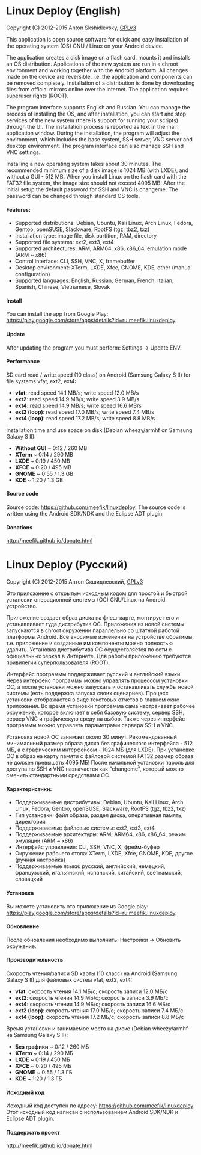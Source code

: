 Linux Deploy (English)
=====================

Copyright (C) 2012-2015  Anton Skshidlevsky, [GPLv3](http://opensource.org/licenses/gpl-3.0.html)

This application is open source software for quick and easy installation of the operating system (OS) GNU / Linux on your Android device.

The application creates a disk image on a flash card, mounts it and installs an OS distribution. Applications of the new system are run in a chroot environment and working together with the Android platform. All changes made on the device are reversible, i.e. the application and components can be removed completely. Installation of a distribution is done by downloading files from official mirrors online over the internet. The application requires superuser rights (ROOT).

The program interface supports English and Russian. You can manage the process of installing the OS, and after installation, you can start and stop services of the new system (there is support for running your scripts) through the UI. The installation process is reported as text in the main application window. During the installation, the program will adjust the environment, which includes the base system, SSH server, VNC server and desktop environment. The program interface can also manage SSH and VNC settings.

Installing a new operating system takes about 30 minutes. The recommended minimum size of a disk image is 1024 MB (with LXDE), and without a GUI - 512 MB. When you install Linux on the flash card with the FAT32 file system, the image size should not exceed 4095 MB! After the initial setup the default password for SSH and VNC is changeme. The password can be changed through standard OS tools.

#### Features: ####
* Supported distributions: Debian, Ubuntu, Kali Linux, Arch Linux, Fedora, Gentoo, openSUSE, Slackware, RootFS (tgz, tbz2, txz)
* Installation type: image file, disk partition, RAM, directory
* Supported file systems: ext2, ext3, ext4
* Supported architectures: ARM, ARM64, x86, x86_64, emulation mode (ARM ~ x86)
* Control interface: CLI, SSH, VNC, X, framebuffer
* Desktop environment: XTerm, LXDE, Xfce, GNOME, KDE, other (manual configuration)
* Supported languages: English, Russian, German, French, Italian, Spanish, Chinese, Vietnamese, Slovak

#### Install ####
You can install the app from Google Play: <https://play.google.com/store/apps/details?id=ru.meefik.linuxdeploy>.

#### Update ####
After updating the program you must perform: Settings -> Update ENV.

#### Performance ####
SD card read / write speed (10 class) on Android (Samsung Galaxy S II) for file systems vfat, ext2, ext4:
* **vfat**: read speed 14.1 MB/s; write speed 12.0 MB/s
* **ext2**: read speed 14.9 MB/s; write speed 3.9 MB/s
* **ext4**: read speed 14.9 MB/s; write speed 16.6 MB/s
* **ext2 (loop)**: read speed 17.0 MB/s; write speed 7.4 MB/s
* **ext4 (loop)**: read speed 17.2 MB/s; write speed 8.8 MB/s

Installation time and use space on disk (Debian wheezy/armhf on Samsung Galaxy S II):
* **Without GUI** ~ 0:12 / 260 MB
* **XTerm** ~ 0:14 / 290 MB
* **LXDE** ~ 0:19 / 450 MB
* **XFCE** ~ 0:20 / 495 MB
* **GNOME** ~ 0:55 / 1.3 GB
* **KDE** ~ 1:20 / 1.3 GB

#### Source code ####
Source code: <https://github.com/meefik/linuxdeploy>. The source code is written using the Android SDK/NDK and the Eclipse ADT plugin.

#### Donations ####
<http://meefik.github.io/donate.html>


Linux Deploy (Русский)
======================

Copyright (C) 2012-2015  Антон Скшидлевский, [GPLv3](http://opensource.org/licenses/gpl-3.0.html)

Это приложение с открытым исходным кодом для простой и быстрой установки операционной системы (ОС) GNU/Linux на Android устройство.

Приложение создает образ диска на флеш-карте, монтирует его и устанавливает туда дистрибутив ОС. Приложения из новой системы запускаются в chroot окружении параллельно со штатной работой платформы Android. Все вносимые изменения на устройстве обратимы, т.е. приложение и созданные им компоненты можно полностью удалить. Установка дистрибутива ОС осуществляется по сети с официальных зеркал в Интернете. Для работы приложению требуются привилегии суперпользователя (ROOT).

Интерфейс программы поддерживает русский и английский языки. Через интерфейс программы можно управлять процессом установки ОС, а после установки можно запускать и останавливать службы новой системы (есть поддержка запуска своих сценариев). Процесс установки отображается в виде текстовых отчетов в главном окне приложения. Во время установки программа сама настраивает рабочее окружение, которое включает в себя базовую систему, сервер SSH, сервер VNC и графическую среду на выбор. Также через интерфейс программы можно управлять параметрами сервера SSH и VNC.

Установка новой ОС занимает около 30 минут. Рекомендованный минимальный размер образа диска без графического интерфейса - 512 МБ, а с графическим интерфейсом - 1024 МБ (для LXDE). При установке ОС в образ на карту памяти с файловой системой FAT32 размер образа не должен превышать 4095 МБ! После начальной установки пароль для доступа по SSH и VNC назначается как "changeme", который можно сменить стандартными средствами ОС.

#### Характеристики: ####
* Поддерживаемые дистрибутивы: Debian, Ubuntu, Kali Linux, Arch Linux, Fedora, Gentoo, openSUSE, Slackware, RootFS (tgz, tbz2, txz)
* Тип установки: файл образа, раздел диска, оперативная память, директория
* Поддерживаемые файловые системы: ext2, ext3, ext4
* Поддерживаемые архитектуры: ARM, ARM64, x86, x86_64, режим эмуляции (ARM ~ x86)
* Интерфейс управления: CLI, SSH, VNC, X, фрейм-буфер
* Окружение рабочего стола: XTerm, LXDE, Xfce, GNOME, KDE, другое (ручная настройка)
* Поддерживаемые языки: русский, английский, немецкий, французский, итальянский, испанский, китайский, вьетнамский, словацкий

#### Установка ####
Вы можете установить это приложение из Google play: <https://play.google.com/store/apps/details?id=ru.meefik.linuxdeploy>.

#### Обновление ####
После обновления необходимо выполнить: Настройки -> Обновить окружение.

#### Производительность ####
Скорость чтения/записи SD карты (10 класс) на Android (Samsung Galaxy S II) для файловых систем vfat, ext2, ext4:
* **vfat**: скорость чтения 14.1 МБ/с; скорость записи 12.0 МБ/с
* **ext2**: скорость чтения 14.9 МБ/с; скорость записи 3.9 МБ/с
* **ext4**: скорость чтения 14.9 МБ/с; скорость записи 16.6 МБ/с
* **ext2 (loop)**: скорость чтения 17.0 МБ/с; скорость записи 7.4 МБ/с
* **ext4 (loop)**: скорость чтения 17.2 МБ/с; скорость записи 8.8 МБ/с

Время установки и занимаемое место на диске (Debian wheezy/armhf на Samsung Galaxy S II):
* **Без графики** ~ 0:12 / 260 МБ
* **XTerm** ~ 0:14 / 290 МБ
* **LXDE** ~ 0:19 / 450 МБ
* **XFCE** ~ 0:20 / 495 МБ
* **GNOME** ~ 0:55 / 1.3 ГБ
* **KDE** ~ 1:20 / 1.3 ГБ

#### Исходный код ####
Исходный код доступен по адресу: <https://github.com/meefik/linuxdeploy>. Этот исходный код написан с использованием Android SDK/NDK и Eclipse ADT plugin.

#### Поддержать проект ####
<http://meefik.github.io/donate.html>
